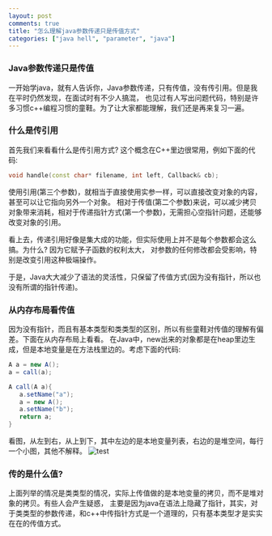 ```yaml
---
layout: post
comments: true
title: "怎么理解java参数传递只是传值方式"
categories: ["java hell", "parameter", "java"]
---
```


### Java参数传递只是传值

一开始学java，就有人告诉你，Java参数传递，只有传值，没有传引用。但是我在平时仍然发现，在面试时有不少人搞混，
也见过有人写出问题代码，特别是许多习惯c++编程习惯的童鞋。为了让大家都能理解，我们还是再来复习一遍。

### 什么是传引用

首先我们来看看什么是传引用方式? 这个概念在C++里边很常用，例如下面的代码:

```c++
void handle(const char* filename, int left, Callback& cb);
```

使用引用(第三个参数)，就相当于直接使用实参一样，可以直接改变对象的内容，甚至可以让它指向另外一个对象。
相对于传值(第二个参数)来说，可以减少拷贝对象带来消耗，相对于传递指针方式(第一个参数)，无需担心空指针问题，还能够改变对象的引用。

看上去，传递引用好像是集大成的功能，但实际使用上并不是每个参数都会这么搞。为什么? 因为它赋予子函数的权利太大，
对参数的任何修改都会受影响，特别是改变引用这种极端操作。

于是，Java大大减少了语法的灵活性，只保留了传值方式(因为没有指针，所以也没有所谓的指针传递)。

### 从内存布局看传值

因为没有指针，而且有基本类型和类类型的区别，所以有些童鞋对传值的理解有偏差。下面在从内存布局上看看。
在Java中，new出来的对象都是在heap里边生成，但是本地变量是在方法栈里边的。考虑下面的代码:

```java
A a = new A();
a = call(a);

A call(A a){
   a.setName("a");
   a = new A();
   a.setName("b");
   return a;
}
```

看图，从左到右，从上到下，其中左边的是本地变量列表，右边的是堆空间，每行一个小图，其他不解释。
![test](https://f.cloud.github.com/assets/98360/941947/5b2d54c2-0161-11e3-98f7-52a4ed50d824.png)

### 传的是什么值?

上面列举的情况是类类型的情况，实际上传值做的是本地变量的拷贝，而不是堆对象的拷贝。有些人会产生疑惑，
主要是因为java在语法上隐藏了指针，其实，对于类类型的参数传递，和c++中传指针方式是一个道理的，只有基本类型才是实实在在的传值方式。